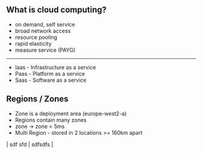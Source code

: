 ## What is cloud computing?
- on demand, self service
- broad network access
- resource pooling
- rapid elasticity
- measure service (PAYG)
---
- Iaas - Infrastructure as a service
- Paas - Platform as a service
- Saas - Software as a service

## Regions / Zones
- Zone is a deployment area (europe-west2-a)
- Regions contain many zones
- zone -> zone < 5ms
- Multi Region - stored in 2 locations >= 160km apart

| sdf sfd | sdfsdfs |


<!--stackedit_data:
eyJoaXN0b3J5IjpbMjM1NTA5MzYwLC00Mjk5NzUxNywxMzU3OD
ExMDksLTE2OTY0MTk3OF19
-->